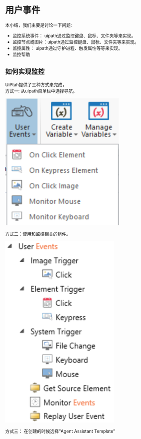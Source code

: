 # 用户事件

本小结，我们主要是讨论一下问题:

* 监控系统事件： uipath通过监控键盘、鼠标、文件夹等来实现。
* 监控节点或图片：uipath通过监控键盘、鼠标、文件夹等来实现。
* 监控属性： uipath通过守护进程、触发属性等等来实现。
* 监控帮助

## 如何实现监控

UiPtah提供了三种方式来完成，  
方式一: 从uipath菜单栏中选择导航。

![](/assets2.11/import1.png)

方式二：使用和监控相关的组件。

![](/assets2.11/import2.png)

方式三： 在创建的时候选择“Agent Assistant Template”

